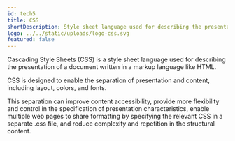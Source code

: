 ```yaml
---
id: tech5
title: CSS
shortDescription: Style sheet language used for describing the presentation of a document.
logo: ../../static/uploads/logo-css.svg
featured: false
---
```

Cascading Style Sheets (CSS) is a style sheet language used for describing the presentation of a document written in a markup language like HTML.

CSS is designed to enable the separation of presentation and content, including layout, colors, and fonts.

This separation can improve content accessibility, provide more flexibility and control in the specification of presentation characteristics,
enable multiple web pages to share formatting by specifying the relevant CSS in a separate .css file, and reduce complexity and repetition in the structural content.